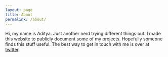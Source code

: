 ```yaml
---
layout: page
title: About
permalink: /about/
---
```


Hi, my name is Aditya. Just another nerd trying different things out. I made this website to publicly document some of my projects. Hopefully someone finds this stuff useful. The best way to get in touch with me is over at [twitter](https://twitter.com/ady).


